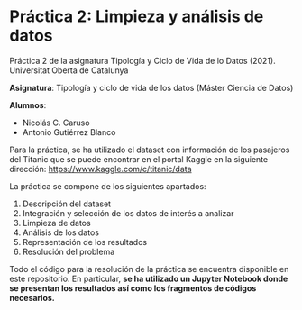 # Práctica 2: Limpieza y análisis de datos

Práctica 2 de la asignatura Tipología y Ciclo de Vida de lo Datos (2021). Universitat Oberta de Catalunya

**Asignatura**: Tipología y ciclo de vida de los datos (Máster Ciencia de Datos)

**Alumnos**:
- Nicolás C. Caruso
- Antonio Gutiérrez Blanco

Para la práctica, se ha utilizado el dataset con información de los pasajeros del Titanic que se puede encontrar en el portal Kaggle en la siguiente dirección:  https://www.kaggle.com/c/titanic/data

La práctica se compone de los siguientes apartados:

1. Descripción del dataset
2. Integración y selección de los datos de interés a analizar
3. Limpieza de datos
4. Análisis de los datos
5. Representación de los resultados
6. Resolución del problema

Todo el código para la resolución de la práctica se encuentra disponible en este repositorio. En particular, **se ha utilizado un Jupyter Notebook donde se presentan los resultados así como los fragmentos de códigos necesarios.**
